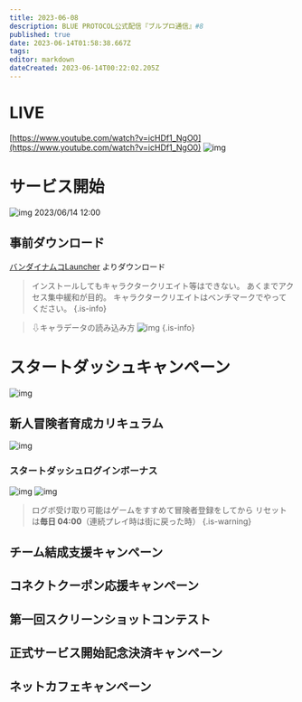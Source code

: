```yaml
---
title: 2023-06-08
description: BLUE PROTOCOL公式配信『ブルプロ通信』#8
published: true
date: 2023-06-14T01:58:38.667Z
tags: 
editor: markdown
dateCreated: 2023-06-14T00:22:02.205Z
---
```


# LIVE

[https://www.youtube.com/watch?v=icHDf1_NgO0](https://www.youtube.com/watch?v=icHDf1_NgO0)
![img](https://pbs.twimg.com/media/FyGJA0TacAA5w-V?format=jpg&name=small)


# サービス開始
![img](https://pbs.twimg.com/media/FyGJeHeaMAAXADu?format=jpg&name=small)
2023/06/14 12:00

## 事前ダウンロード
[バンダイナムコLauncher](https://object-bnolauncher-ct.bandainamco-ol.jp/html/download/index.html)
よりダウンロード

> インストールしてもキャラクタークリエイト等はできない。
> あくまでアクセス集中緩和が目的。
> キャラクタークリエイトはベンチマークでやってください。
{.is-info}

> ⇩キャラデータの読み込み方
> ![img](https://pbs.twimg.com/media/FyGK0fCaIAAiY9l?format=jpg&name=small)
{.is-info}

# スタートダッシュキャンペーン
![img](https://pbs.twimg.com/media/FyGLCYaaYAUInld?format=jpg&name=small)

## 新人冒険者育成カリキュラム
![img](https://pbs.twimg.com/media/FyGLVcvagAAbA1q?format=jpg&name=small)
### スタートダッシュログインボーナス
![img](https://pbs.twimg.com/media/FyGLcBgaAAMyNtr?format=jpg&name=small)
![img](https://pbs.twimg.com/media/FyGLjp9aAAAGDgj?format=jpg&name=small)

> ログボ受け取り可能はゲームをすすめて冒険者登録をしてから
リセットは**毎日 04:00**（連続プレイ時は街に戻った時）
{.is-warning}

## チーム結成支援キャンペーン


## コネクトクーポン応援キャンペーン


## 第一回スクリーンショットコンテスト


## 正式サービス開始記念決済キャンペーン


## ネットカフェキャンペーン








